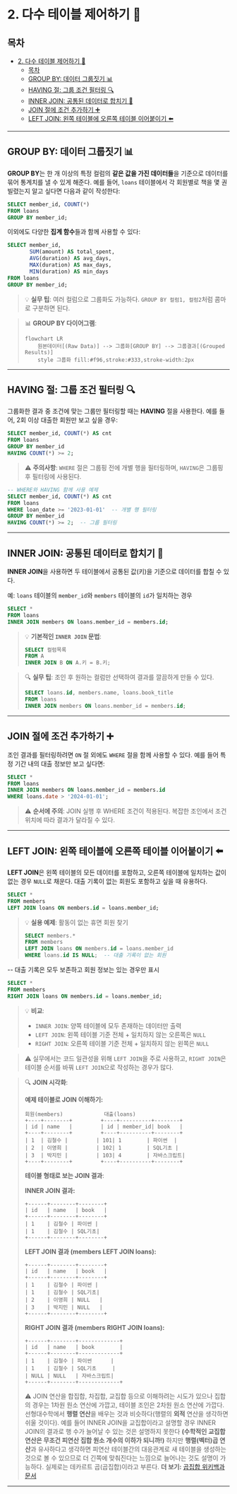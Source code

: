 # 2. 다수 테이블 제어하기 🔄

## 목차
- [2. 다수 테이블 제어하기 🔄](#2-다수-테이블-제어하기-)
  - [목차](#목차)
  - [GROUP BY: 데이터 그룹짓기 📊](#group-by-데이터-그룹짓기-)
  - [HAVING 절: 그룹 조건 필터링 🔍](#having-절-그룹-조건-필터링-)
  - [INNER JOIN: 공통된 데이터로 합치기 🔗](#inner-join-공통된-데이터로-합치기-)
  - [JOIN 절에 조건 추가하기 ➕](#join-절에-조건-추가하기-)
  - [LEFT JOIN: 왼쪽 테이블에 오른쪽 테이블 이어붙이기 ⬅️](#left-join-왼쪽-테이블에-오른쪽-테이블-이어붙이기-️)

---

## GROUP BY: 데이터 그룹짓기 📊

**GROUP BY**는 한 개 이상의 특정 컬럼의 **같은 값을 가진 데이터들**을 기준으로 데이터를 묶어 통계치를 낼 수 있게 해준다. 예를 들어, `loans` 테이블에서 각 회원별로 책을 몇 권 빌렸는지 알고 싶다면 다음과 같이 작성한다:

```sql
SELECT member_id, COUNT(*)
FROM loans
GROUP BY member_id;
```

이외에도 다양한 **집계 함수**들과 함께 사용할 수 있다:

```sql
SELECT member_id, 
       SUM(amount) AS total_spent,
       AVG(duration) AS avg_days,
       MAX(duration) AS max_days,
       MIN(duration) AS min_days
FROM loans
GROUP BY member_id;
```

> 💡 **실무 팁**: 여러 컬럼으로 그룹화도 가능하다. `GROUP BY 컬럼1, 컬럼2`처럼 콤마로 구분하면 된다.

> 📊 **GROUP BY 다이어그램**:
> ```mermaid
> flowchart LR
>     원본데이터[(Raw Data)] --> 그룹화[GROUP BY] --> 그룹결과[(Grouped Results)]
>     style 그룹화 fill:#f96,stroke:#333,stroke-width:2px
> ```

---

## HAVING 절: 그룹 조건 필터링 🔍

그룹화한 결과 중 조건에 맞는 그룹만 필터링할 때는 **HAVING** 절을 사용한다. 예를 들어, 2회 이상 대출한 회원만 보고 싶을 경우:

```sql
SELECT member_id, COUNT(*) AS cnt
FROM loans
GROUP BY member_id
HAVING COUNT(*) >= 2;
```

> ⚠️ **주의사항**: `WHERE` 절은 그룹핑 전에 개별 행을 필터링하며, `HAVING`은 그룹핑 후 필터링에 사용된다.

```sql
-- WHERE와 HAVING 함께 사용 예제
SELECT member_id, COUNT(*) AS cnt
FROM loans
WHERE loan_date >= '2023-01-01'  -- 개별 행 필터링
GROUP BY member_id
HAVING COUNT(*) >= 2;  -- 그룹 필터링
```

---

## INNER JOIN: 공통된 데이터로 합치기 🔗

**INNER JOIN**을 사용하면 두 테이블에서 공통된 값(키)을 기준으로 데이터를 합칠 수 있다.

예: `loans` 테이블의 `member_id`와 `members` 테이블의 `id`가 일치하는 경우

```sql
SELECT *
FROM loans
INNER JOIN members ON loans.member_id = members.id;
```

> 💡 **기본적인 `INNER JOIN` 문법**:
> ```sql
> SELECT 컬럼목록
> FROM A
> INNER JOIN B ON A.키 = B.키;
> ```

> 🔍 **실무 팁**: 조인 후 원하는 컬럼만 선택하여 결과를 깔끔하게 만들 수 있다.
> ```sql
> SELECT loans.id, members.name, loans.book_title
> FROM loans
> INNER JOIN members ON loans.member_id = members.id;
> ```

---

## JOIN 절에 조건 추가하기 ➕

조인 결과를 필터링하려면 `ON` 절 외에도 `WHERE` 절을 함께 사용할 수 있다. 예를 들어 특정 기간 내의 대출 정보만 보고 싶다면:

```sql
SELECT *
FROM loans
INNER JOIN members ON loans.member_id = members.id
WHERE loans.date > '2024-01-01';
```

> ⚠️ **순서에 주의**: JOIN 실행 후 WHERE 조건이 적용된다. 복잡한 조인에서 조건 위치에 따라 결과가 달라질 수 있다.

---

## LEFT JOIN: 왼쪽 테이블에 오른쪽 테이블 이어붙이기 ⬅️

**LEFT JOIN**은 왼쪽 테이블의 모든 데이터를 포함하고, 오른쪽 테이블에 일치하는 값이 없는 경우 `NULL`로 채운다. 대출 기록이 없는 회원도 포함하고 싶을 때 유용하다.

```sql
SELECT *
FROM members
LEFT JOIN loans ON members.id = loans.member_id;
```

> 💡 **실용 예제**: 활동이 없는 휴면 회원 찾기
> ```sql
> SELECT members.*
> FROM members
> LEFT JOIN loans ON members.id = loans.member_id
> WHERE loans.id IS NULL;  -- 대출 기록이 없는 회원
> ```

-- 대출 기록은 모두 보존하고 회원 정보는 있는 경우만 표시
```sql
SELECT *
FROM members
RIGHT JOIN loans ON members.id = loans.member_id;
```

> 💡 **비교**:
> - `INNER JOIN`: 양쪽 테이블에 모두 존재하는 데이터만 출력
> - `LEFT JOIN`: 왼쪽 테이블 기준 전체 + 일치하지 않는 오른쪽은 `NULL`
> - `RIGHT JOIN`: 오른쪽 테이블 기준 전체 + 일치하지 않는 왼쪽은 `NULL`

> ⚠️ 실무에서는 코드 일관성을 위해 `LEFT JOIN`을 주로 사용하고, `RIGHT JOIN`은 테이블 순서를 바꿔 `LEFT JOIN`으로 작성하는 경우가 많다.

> 🔍 **JOIN 시각화**:
>
> **예제 테이블로 JOIN 이해하기:**
>
> ```
> 회원(members)             대출(loans)
> +----+--------+         +----+----------+--------+
> | id | name   |         | id | member_id| book   |
> +----+--------+         +----+----------+--------+
> | 1  | 김철수 |         | 101| 1        | 파이썬  |
> | 2  | 이영희 |         | 102| 1        | SQL기초 |
> | 3  | 박지민 |         | 103| 4        | 자바스크립트|
> +----+--------+         +----+----------+--------+
> ```
> **테이블 형태로 보는 JOIN 결과**:
>
> **INNER JOIN 결과:**
> ```
> +------+--------+--------+
> | id   | name   | book   |
> +------+--------+--------+
> | 1    | 김철수 | 파이썬 |
> | 1    | 김철수 | SQL기초|
> +------+--------+--------+
> ```
> **LEFT JOIN 결과 (members LEFT JOIN loans):**
> ```
> +------+--------+--------+
> | id   | name   | book   |
> +------+--------+--------+
> | 1    | 김철수 | 파이썬 |
> | 1    | 김철수 | SQL기초|
> | 2    | 이영희 | NULL   |
> | 3    | 박지민 | NULL   |
> +------+--------+--------+
> ```
> **RIGHT JOIN 결과 (members RIGHT JOIN loans):**
> ```
> +------+--------+-------------+
> | id   | name   | book        |
> +------+--------+-------------+
> | 1    | 김철수 | 파이썬      |
> | 1    | 김철수 | SQL기초     |
> | NULL | NULL   | 자바스크립트|
> +------+--------+-------------+
> ```
>⚠️ JOIN 연산을 합집합, 차집합, 교집합 등으로 이해하려는 시도가 있으나 집합의 경우는 1차원 원소 연산에 가깝고, 테이블 조인은 2차원 원소 연산에 가깝다. 선형대수학에서 **행렬 연산**을 배우는 것과 비슷하다(행렬의 **외적** 연산을 생각하면 쉬울 것이다).
> 예를 들어 INNER JOIN을 교집합이라고 설명할 경우 INNER JOIN의 결과로 행 수가 늘어날 수 있는 것은 설명하지 못한다 **(수학적인 교집합 연산은 무조건 피연산 집합 원소 개수의 이하가 되니까!)** 하지만 **행렬(벡터)곱 연산**과 유사하다고 생각하면 피연산 테이블간의 대응관계로 새 테이블을 생성하는 것으로 볼 수 있으므로 더 긴쪽에 맞춰진다는 느낌으로 늘어나는 것도 설명이 가능하다. 실제로는 데카르트 곱(곱집합)이라고 부른다.
>**더 보기:** [곱집합 위키백과 문서](https://ko.wikipedia.org/wiki/%EA%B3%B1%EC%A7%91%ED%95%A9)
---
